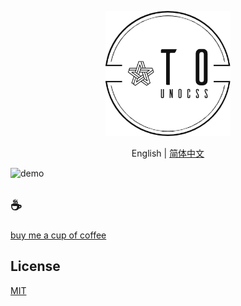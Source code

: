 <p align="center">
<img height="200" src="./assets/kv.png" alt="to unocss">
</p>
<p align="center"> English | <a href="./README_zh.md">简体中文</a></p>


![demo](/assets/demo.gif)

## :coffee:

[buy me a cup of coffee](https://github.com/Simon-He95/sponsor)

## License

[MIT](./license)
